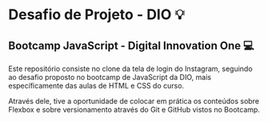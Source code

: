 # Desafio de Projeto - DIO :bulb:

##  Bootcamp JavaScript - Digital Innovation One :computer:

<p> Este repositório consiste no clone da tela de login do Instagram, seguindo ao desafio proposto no bootcamp de JavaScript da DIO, mais específicamente das aulas de HTML e CSS do curso. </p>

<p> Através dele, tive a oportunidade de colocar em prática os conteúdos sobre Flexbox e sobre versionamento através do Git e GitHub vistos no Bootcamp. </p> 